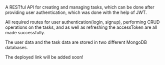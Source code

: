 A RESTful API for creating and managing tasks, which can be done after providing user authentication, which was done with the help of JWT.

All required routes for user authentication(login, signup), performing CRUD operations on the tasks, and as well as refreshing the accessToken are all made successfully.

The user data and the task data are stored in two different MongoDB databases.

The deployed link will be added soon!

